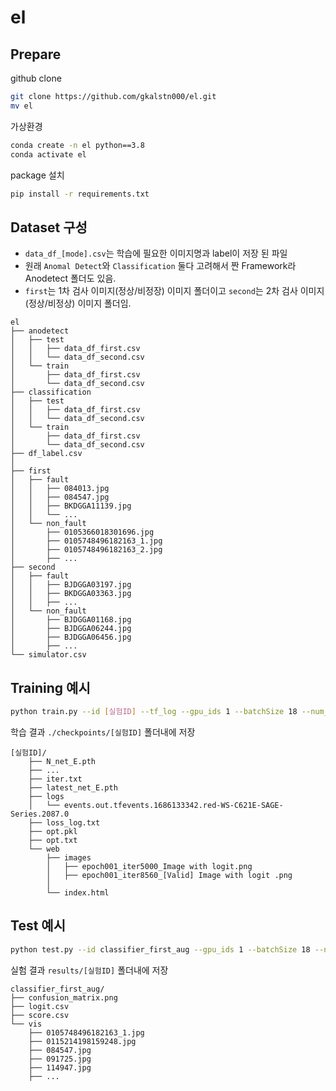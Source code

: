# el

## Prepare
github clone 
```Bash
git clone https://github.com/gkalstn000/el.git
mv el
```

가상환경
```Bash
conda create -n el python==3.8
conda activate el
```

package 설치
```Bash
pip install -r requirements.txt
```

## Dataset 구성
* `data_df_[mode].csv`는 학습에 필요한 이미지명과 label이 저장 된 파일
* 원래 `Anomal Detect`와 `Classification` 둘다 고려해서 짠 Framework라 Anodetect 폴더도 있음.
* `first`는 1차 검사 이미지(정상/비정장) 이미지 폴더이고 `second`는 2차 검사 이미지(정상/비정상) 이미지 폴더임.
```
el
├── anodetect
│   ├── test
│   │   ├── data_df_first.csv
│   │   └── data_df_second.csv
│   └── train
│       ├── data_df_first.csv
│       └── data_df_second.csv
├── classification
│   ├── test
│   │   ├── data_df_first.csv
│   │   └── data_df_second.csv
│   └── train
│       ├── data_df_first.csv
│       └── data_df_second.csv
├── df_label.csv
│
├── first
│   ├── fault
│   │   ├── 084013.jpg
│   │   ├── 084547.jpg
│   │   ├── BKDGGA11139.jpg
│   │   └── ...
│   └── non_fault
│       ├── 0105366018301696.jpg
│       ├── 0105748496182163_1.jpg
│       ├── 0105748496182163_2.jpg
│       ├── ...
├── second
│   ├── fault
│   │   ├── BJDGGA03197.jpg
│   │   ├── BKDGGA03363.jpg
│   │   ├── ...
│   └── non_fault
│       ├── BJDGGA01168.jpg
│       ├── BJDGGA06244.jpg
│       ├── BJDGGA06456.jpg
│       ├── ...
└── simulator.csv

```

## Training 예시
```Bash
python train.py --id [실험ID] --tf_log --gpu_ids 1 --batchSize 18 --num_workers 10 --dataroot /home/work/msha/el/
```

학습 결과 `./checkpoints/[실험ID]` 폴더내에 저장
```
[실험ID]/
    ├── N_net_E.pth
    ├── ...
    ├── iter.txt
    ├── latest_net_E.pth
    ├── logs
    │   └── events.out.tfevents.1686133342.red-WS-C621E-SAGE-Series.2087.0
    ├── loss_log.txt
    ├── opt.pkl
    ├── opt.txt
    └── web
        ├── images
        │   ├── epoch001_iter5000_Image with logit.png
        │   ├── epoch001_iter8560_[Valid] Image with logit .png
        │
        └── index.html
```


## Test 예시
```Bash
python test.py --id classifier_first_aug --gpu_ids 1 --batchSize 18 --num_workers 10 --dataroot /home/work/msha/el/
```
실험 결과 `results/[실험ID]` 폴더내에 저장
```
classifier_first_aug/
├── confusion_matrix.png
├── logit.csv
├── score.csv
└── vis
    ├── 0105748496182163_1.jpg
    ├── 0115214198159248.jpg
    ├── 084547.jpg
    ├── 091725.jpg
    ├── 114947.jpg
    ├── ...

```